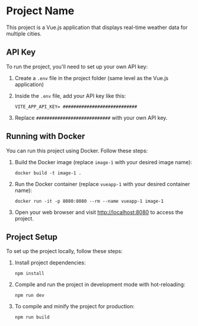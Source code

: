 # Project Name

This project is a Vue.js application that displays real-time weather data for multiple cities.

## API Key

To run the project, you'll need to set up your own API key:

1. Create a `.env` file in the project folder (same level as the Vue.js application)

2. Inside the `.env` file, add your API key like this:
   ```
   VITE_APP_API_KEY= ############################
   ```

3. Replace `############################` with your own API key.

## Running with Docker

You can run this project using Docker. Follow these steps:

1. Build the Docker image (replace `image-1` with your desired image name):
   ```
   docker build -t image-1 .
   ```

2. Run the Docker container (replace `vueapp-1` with your desired container name):
   ```
   docker run -it -p 8080:8080 --rm --name vueapp-1 image-1
   ```

3. Open your web browser and visit [http://localhost:8080](http://localhost:8080) to access the project.

## Project Setup

To set up the project locally, follow these steps:

1. Install project dependencies:
   ```
   npm install
   ```

2. Compile and run the project in development mode with hot-reloading:
   ```
   npm run dev
   ```

3. To compile and minify the project for production:
   ```
   npm run build
   ```
